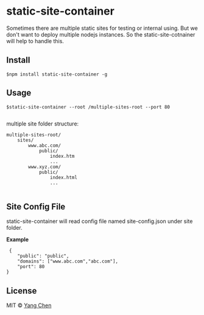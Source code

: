 # static-site-container
Sometimes there are multiple static sites for testing or internal using. 
But we don't want to deploy multiple nodejs instances. 
So the static-site-cotnainer will help to handle this.

## Install
```
$npm install static-site-container -g
```

## Usage
```
$static-site-container --root /multiple-sites-root --port 80
 
```

multiple site folder structure:
```
multiple-sites-root/
    sites/
        www.abc.com/
            public/
                index.htm
                ...
        www.xyz.com/
            public/
                index.html
                ...
            
```

## Site Config File

static-site-container will read config file named site-config.json under site folder.  

**Example**
```
 {
    "public": "public",
    "domains": ["www.abc.com","abc.com"],
    "port": 80
}

```


## License

MIT © [Yang Chen](https://github.com/etechi)
